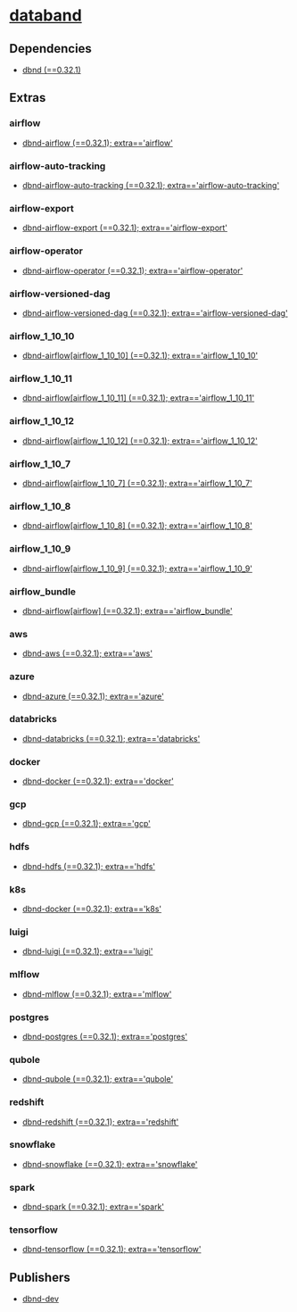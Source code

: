 # [databand](https://pypi.org/project/databand)

## Dependencies
- [dbnd (==0.32.1)](packages/d/dbnd.md)


## Extras

### airflow
- [dbnd-airflow (==0.32.1); extra=='airflow'](packages/d/dbnd-airflow.md)

### airflow-auto-tracking
- [dbnd-airflow-auto-tracking (==0.32.1); extra=='airflow-auto-tracking'](packages/d/dbnd-airflow-auto-tracking.md)

### airflow-export
- [dbnd-airflow-export (==0.32.1); extra=='airflow-export'](packages/d/dbnd-airflow-export.md)

### airflow-operator
- [dbnd-airflow-operator (==0.32.1); extra=='airflow-operator'](packages/d/dbnd-airflow-operator.md)

### airflow-versioned-dag
- [dbnd-airflow-versioned-dag (==0.32.1); extra=='airflow-versioned-dag'](packages/d/dbnd-airflow-versioned-dag.md)

### airflow_1_10_10
- [dbnd-airflow[airflow_1_10_10] (==0.32.1); extra=='airflow_1_10_10'](packages/d/dbnd-airflow.md)

### airflow_1_10_11
- [dbnd-airflow[airflow_1_10_11] (==0.32.1); extra=='airflow_1_10_11'](packages/d/dbnd-airflow.md)

### airflow_1_10_12
- [dbnd-airflow[airflow_1_10_12] (==0.32.1); extra=='airflow_1_10_12'](packages/d/dbnd-airflow.md)

### airflow_1_10_7
- [dbnd-airflow[airflow_1_10_7] (==0.32.1); extra=='airflow_1_10_7'](packages/d/dbnd-airflow.md)

### airflow_1_10_8
- [dbnd-airflow[airflow_1_10_8] (==0.32.1); extra=='airflow_1_10_8'](packages/d/dbnd-airflow.md)

### airflow_1_10_9
- [dbnd-airflow[airflow_1_10_9] (==0.32.1); extra=='airflow_1_10_9'](packages/d/dbnd-airflow.md)

### airflow_bundle
- [dbnd-airflow[airflow] (==0.32.1); extra=='airflow_bundle'](packages/d/dbnd-airflow.md)

### aws
- [dbnd-aws (==0.32.1); extra=='aws'](packages/d/dbnd-aws.md)

### azure
- [dbnd-azure (==0.32.1); extra=='azure'](packages/d/dbnd-azure.md)

### databricks
- [dbnd-databricks (==0.32.1); extra=='databricks'](packages/d/dbnd-databricks.md)

### docker
- [dbnd-docker (==0.32.1); extra=='docker'](packages/d/dbnd-docker.md)

### gcp
- [dbnd-gcp (==0.32.1); extra=='gcp'](packages/d/dbnd-gcp.md)

### hdfs
- [dbnd-hdfs (==0.32.1); extra=='hdfs'](packages/d/dbnd-hdfs.md)

### k8s
- [dbnd-docker (==0.32.1); extra=='k8s'](packages/d/dbnd-docker.md)

### luigi
- [dbnd-luigi (==0.32.1); extra=='luigi'](packages/d/dbnd-luigi.md)

### mlflow
- [dbnd-mlflow (==0.32.1); extra=='mlflow'](packages/d/dbnd-mlflow.md)

### postgres
- [dbnd-postgres (==0.32.1); extra=='postgres'](packages/d/dbnd-postgres.md)

### qubole
- [dbnd-qubole (==0.32.1); extra=='qubole'](packages/d/dbnd-qubole.md)

### redshift
- [dbnd-redshift (==0.32.1); extra=='redshift'](packages/d/dbnd-redshift.md)

### snowflake
- [dbnd-snowflake (==0.32.1); extra=='snowflake'](packages/d/dbnd-snowflake.md)

### spark
- [dbnd-spark (==0.32.1); extra=='spark'](packages/d/dbnd-spark.md)

### tensorflow
- [dbnd-tensorflow (==0.32.1); extra=='tensorflow'](packages/d/dbnd-tensorflow.md)


## Publishers
- [dbnd-dev](https://pypi.org/user/dbnd-dev)

